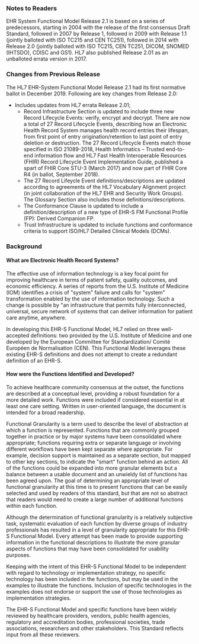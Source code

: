 ### Notes to Readers

EHR System Functional Model Release 2.1 is based on a series of predecessors, starting in 2004 with the
release of the first consensus Draft Standard, followed in 2007 by Release 1, followed in 2009 with Release 1.1
(jointly balloted with ISO TC215 and CEN TC251), followed in 2014 with Release 2.0 (jointly balloted with ISO
TC215, CEN TC251, DICOM, SNOMED (IHTSDO), CDISC and GS1). HL7 also published Release 2.01 as an
unballoted errata version in 2017.

### Changes from Previous Release

The HL7 EHR-System Functional Model Release 2.1 had its first normative ballot in December 2019. Following
are key changes from Release 2.0:

* Includes updates from HL7 errata Release 2.01;
    * Record Infrastructure Section is updated to include three new Record Lifecycle Events: verify, encrypt and decrypt. There are now a total of 27 Record Lifecycle Events, describing how an Electronic Health Record System manages health record entries their lifespan, from first point of entry origination/retention to last point of entry deletion or destruction. The 27 Record Lifecycle Events match those specified in ISO 21089-2018, Health Informatics – Trusted end-to-end information flow and HL7 Fast Health Interoperable Resources (FHIR) Record Lifecycle Event Implementation Guide, published a spart of FHIR Core STU-3 (March 2017) and now part of FHIR Core R4 (in ballot, September 2018).
    * The 27 Record Lifeycle Event definitions/descriptions are updated according to agreements of the HL7 Vocabulary Alignment project (in joint collaboration of the HL7 EHR and Security Work Groups). The Glossary Section also includes those definitions/descriptions.
    * The Conformance Clause is updated to include a definition/description of a new type of EHR-S FM Functional Profile (FP): Derived Companion FP.
    * Trust Infrastructure is updated to include functions and conformance criteria to support ISO/HL7 Detailed Clinical Models (DCMs).

### Background

#### What are Electronic Health Record Systems?

The effective use of information technology is a key focal point for improving healthcare in terms of patient safety,
quality outcomes, and economic efficiency. A series of reports from the U.S. Institute of Medicine (IOM)
identifies a crisis of "system" failure and calls for "system" transformation enabled by the use of information
technology. Such a change is possible by "an infrastructure that permits fully interconnected, universal, secure
network of systems that can deliver information for patient care anytime, anywhere.

In developing this EHR-S Functional Model, HL7 relied on three well-accepted definitions: two provided by the
U.S. Institute of Medicine and one developed by the European Committee for Standardization/ Comité Européen
de Normalisation (CEN). This Functional Model leverages these existing EHR-S definitions and does not
attempt to create a redundant definition of an EHR-S.

#### How were the Functions Identified and Developed?

To achieve healthcare community consensus at the outset, the functions are described at a conceptual level,
providing a robust foundation for a more detailed work. Functions were included if considered essential in at
least one care setting. Written in user-oriented language, the document is intended for a broad readership.

Functional Granularity is a term used to describe the level of abstraction at which a function is represented.
Functions that are commonly grouped together in practice or by major systems have been consolidated where
appropriate; functions requiring extra or separate language or involving different workflows have been kept
separate where appropriate. For example, decision support is maintained as a separate section, but mapped to
other key sections, to indicate the "smart" function behind an action. All of the functions could be expanded into
more granular elements but a balance between a usable document and an unwieldy list of functions has been
agreed upon. The goal of determining an appropriate level of functional granularity at this time is to present
functions that can be easily selected and used by readers of this standard, but that are not so abstract that
readers would need to create a large number of additional functions within each function.

Although the determination of functional granularity is a relatively subjective task, systematic evaluation of each
function by diverse groups of industry professionals has resulted in a level of granularity appropriate for this
EHR-S Functional Model. Every attempt has been made to provide supporting information in the functional
descriptions to illustrate the more granular aspects of functions that may have been consolidated for usability
purposes.

Keeping with the intent of this EHR-S Functional Model to be independent with regard to technology or
implementation strategy, no specific technology has been included in the functions, but may be used in the
examples to illustrate the functions. Inclusion of specific technologies in the examples does not endorse or
support the use of those technologies as implementation strategies.

The EHR-S Functional Model and specific functions have been widely reviewed by healthcare providers,
vendors, public health agencies, regulatory and accreditation bodies, professional societies, trade associations,
researchers and other stakeholders. This Standard reflects input from all these reviewers.